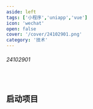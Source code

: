 ```yaml
---
aside: left
tags: ['小程序','uniapp','vue']
icon: 'wechat'
open: false
cover: '/cover/24102901.png'
category: '技术'
---
```

 
###### 24102901
 
<br/>
 

## 启动项目



